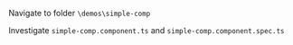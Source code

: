 Navigate to folder `\demos\simple-comp`

Investigate `simple-comp.component.ts` and `simple-comp.component.spec.ts`
